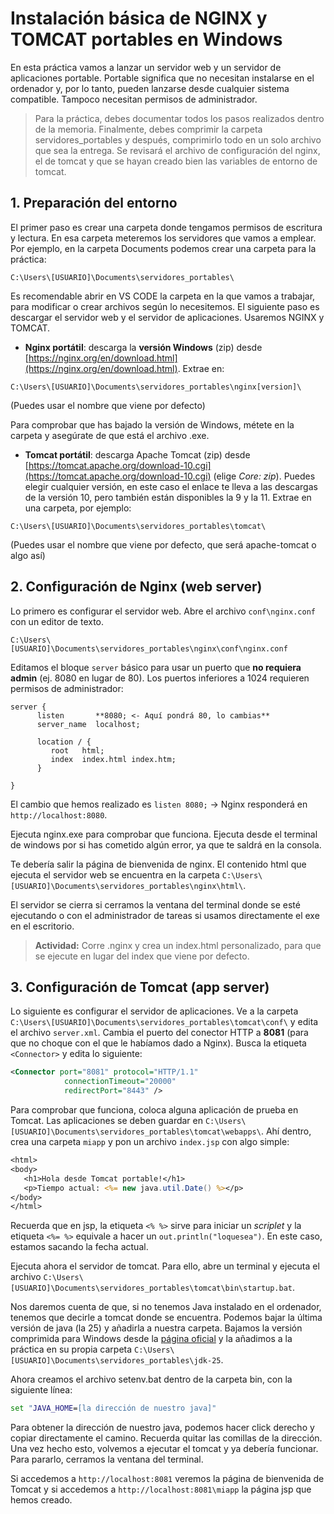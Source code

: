# Instalación básica de NGINX y TOMCAT portables en Windows

En esta práctica vamos a lanzar un servidor web y un servidor de aplicaciones portable. Portable significa que no necesitan instalarse en el ordenador y, por lo tanto, pueden lanzarse desde cualquier sistema compatible. Tampoco necesitan permisos de administrador.

> Para la práctica, debes documentar todos los pasos realizados dentro de la memoria. Finalmente, debes comprimir la carpeta servidores_portables y después, comprimirlo todo en un solo archivo que sea la entrega. Se revisará el archivo de configuración del nginx, el de tomcat y que se hayan creado bien las variables de entorno de tomcat.

## 1. Preparación del entorno

El primer paso es crear una carpeta donde tengamos permisos de escritura y lectura. En esa carpeta meteremos los servidores que vamos a emplear. Por ejemplo, en la carpeta Documents podemos crear una carpeta para la práctica:

```
C:\Users\[USUARIO]\Documents\servidores_portables\
```
Es recomendable abrir en VS CODE la carpeta en la que vamos a trabajar, para modificar o crear archivos según lo necesitemos. El siguiente paso es descargar el servidor web y el servidor de aplicaciones. Usaremos NGINX y TOMCAT.

* **Nginx portátil**: descarga la **versión Windows** (zip) desde [https://nginx.org/en/download.html](https://nginx.org/en/download.html). Extrae en:

```
C:\Users\[USUARIO]\Documents\servidores_portables\nginx[version]\
```
(Puedes usar el nombre que viene por defecto)

Para comprobar que has bajado la versión de Windows, métete en la carpeta y asegúrate de que está el archivo .exe.

* **Tomcat portátil**: descarga Apache Tomcat (zip) desde [https://tomcat.apache.org/download-10.cgi](https://tomcat.apache.org/download-10.cgi) (elige *Core: zip*). Puedes elegir cualquier versión, en este caso el enlace te lleva a las descargas de la versión 10, pero también están disponibles la 9 y la 11. Extrae en una carpeta, por ejemplo:

```
C:\Users\[USUARIO]\Documents\servidores_portables\tomcat\
```

(Puedes usar el nombre que viene por defecto, que será apache-tomcat o algo así)

## 2. Configuración de Nginx (web server)

Lo primero es configurar el servidor web. Abre el archivo `conf\nginx.conf` con un editor de texto.

```
C:\Users\[USUARIO]\Documents\servidores_portables\nginx\conf\nginx.conf
```

Editamos el bloque `server` básico para usar un puerto que **no requiera admin** (ej. 8080 en lugar de 80). Los puertos inferiores a 1024 requieren permisos de administrador:

```nginx
server {
      listen       **8080; <- Aquí pondrá 80, lo cambias**
      server_name  localhost;

      location / {
         root   html;
         index  index.html index.htm;
      }

}
```
El cambio que hemos realizado es `listen 8080;` → Nginx responderá en `http://localhost:8080`.

Ejecuta nginx.exe para comprobar que funciona. Ejecuta desde el terminal de windows por si has cometido algún error, ya que te saldrá en la consola.

Te debería salir la página de bienvenida de nginx. El contenido html que ejecuta el servidor web se encuentra en la carpeta `C:\Users\[USUARIO]\Documents\servidores_portables\nginx\html\`. 

El servidor se cierra si cerramos la ventana del terminal donde se esté ejecutando o con el administrador de tareas si usamos directamente el exe en el escritorio.

> **Actividad:**
> Corre .nginx y crea un index.html personalizado, para que se ejecute en lugar del index que viene por defecto.

## 3. Configuración de Tomcat (app server)

Lo siguiente es configurar el servidor de aplicaciones. Ve a la carpeta `   C:\Users\[USUARIO]\Documents\servidores_portables\tomcat\conf\` y edita el archivo `server.xml`. Cambia el puerto del conector HTTP a **8081** (para que no choque con el que le habíamos dado a Nginx). Busca la etiqueta `<Connector>` y edita lo siguiente:

```xml
<Connector port="8081" protocol="HTTP/1.1"
            connectionTimeout="20000"
            redirectPort="8443" />
```

Para comprobar que funciona, coloca alguna aplicación de prueba en Tomcat. Las aplicaciones se deben guardar en `C:\Users\[USUARIO]\Documents\servidores_portables\tomcat\webapps\`. Ahí dentro, crea una carpeta `miapp` y pon un archivo `index.jsp` con algo simple:

```jsp
<html>
<body>
   <h1>Hola desde Tomcat portable!</h1>
   <p>Tiempo actual: <%= new java.util.Date() %></p>
</body>
</html>
```

Recuerda que en jsp, la etiqueta `<% %>` sirve para iniciar un *scriplet* y la etiqueta `<%= %>` equivale a hacer un `out.println("loquesea")`. En este caso, estamos sacando la fecha actual.

Ejecuta ahora el servidor de tomcat. Para ello, abre un terminal y ejecuta el archivo `C:\Users\[USUARIO]\Documents\servidores_portables\tomcat\bin\startup.bat`.

Nos daremos cuenta de que, si no tenemos Java instalado en el ordenador, tenemos que decirle a tomcat donde se encuentra. Podemos bajar la última versión de java (la 25) y añadirla a nuestra carpeta. Bajamos la versión comprimida para Windows desde la [página oficial](www.oracle.com/java/technologies/downloads) y la añadimos a la práctica en su propia carpeta `C:\Users\[USUARIO]\Documents\servidores_portables\jdk-25`.

Ahora creamos el archivo setenv.bat dentro de la carpeta bin, con la siguiente línea:

```bat
set "JAVA_HOME=[la dirección de nuestro java]"
```

Para obtener la dirección de nuestro java, podemos hacer click derecho y copiar directamente el camino. Recuerda quitar las comillas de la dirección. Una vez hecho esto, volvemos a ejecutar el tomcat y ya debería funcionar. Para pararlo, cerramos la ventana del terminal.

Si accedemos a `http://localhost:8081` veremos la página de bienvenida de Tomcat y si accedemos a `http://localhost:8081\miapp` la página jsp que hemos creado.




